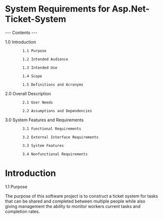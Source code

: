 # System Requirements for Asp.Net-Ticket-System 

--- Contents ---

1.0 Introduction

            1.1 Purpose

            1.2 Intended Audience

            1.3 Intended Use

            1.4 Scope

            1.5 Definitions and Acronyms

2.0 Overall Description

            2.1 User Needs

            2.2 Assumptions and Dependencies

3.0 System Features and Requirements

            3.1 Functional Requirements

            3.2 External Interface Requirements

            3.3 System Features

            3.4 Nonfunctional Requirements



# Introduction

1.1 Purpose
            
   The purpose of this software project is to construct a ticket system for tasks that can be shared and completed between multiple people while also giving management the ability to monitor workers current tasks and completion rates.
